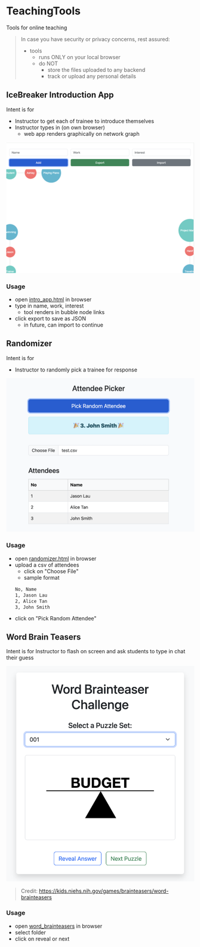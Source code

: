 # TeachingTools
Tools for online teaching

> In case you have security or privacy concerns, rest assured:
> - tools 
>   - runs ONLY on your local browser 
>   - do NOT 
>       - store the files uploaded to any backend
>       - track or upload any personal details 

## IceBreaker Introduction App 
Intent is for 
- Instructor to get each of trainee to introduce themselves 
- Instructor types in (on own browser)
    - web app renders graphically on network graph 

![intro_app](./intro_app/images/intro_app.png)

### Usage
- open [intro_app.html](https://jasonl888.github.io/TeachingTools/intro_app/intro.html) in browser
- type in name, work, interest
    - tool renders in bubble node links
- click export to save as JSON
    - in future, can import to continue

## Randomizer
Intent is for 
- Instructor to randomly pick a trainee for response 

![randomizer](./randomizer/images/randomizer.png)

### Usage
- open [randomizer.html](https://jasonl888.github.io/TeachingTools/randomizer/randomizer.html) in browser
- upload a csv of attendees
    - click on "Choose File"
    - sample format
    ```csv
    No, Name
    1, Jason Lau
    2, Alice Tan
    3, John Smith
    ```
- click on "Pick Random Attendee"

## Word Brain Teasers
Intent is for Instructor to flash on screen and ask students to type in chat their guess

![word brainteaser](./word_brainerteasers/word_brainteaser.png)

> Credit: https://kids.niehs.nih.gov/games/brainteasers/word-brainteasers

### Usage
- open [word_brainteasers](https://jasonl888.github.io/TeachingTools/randomizer/randomizer.html) in browser
- select folder
- click on reveal or next




